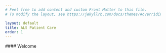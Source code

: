 ```yaml
---
# Feel free to add content and custom Front Matter to this file.
# To modify the layout, see https://jekyllrb.com/docs/themes/#overriding-theme-defaults

layout: default
title: ALS Patient Care
order: 1
---
```

<head>
    <link rel="icon" href="/favicon.ico" type="image/x-icon" />
    <link rel="icon" href="favicon.ico" type="image/x-icon" />
    <link rel="icon" href="/favicon.ico" type="image/ico" />
    <link rel="icon" href="favicon.ico" type="image/ico" />
    <link rel="shortcut icon" href="/favicon.ico" type="image/x-icon" />
</head>
#### Welcome
